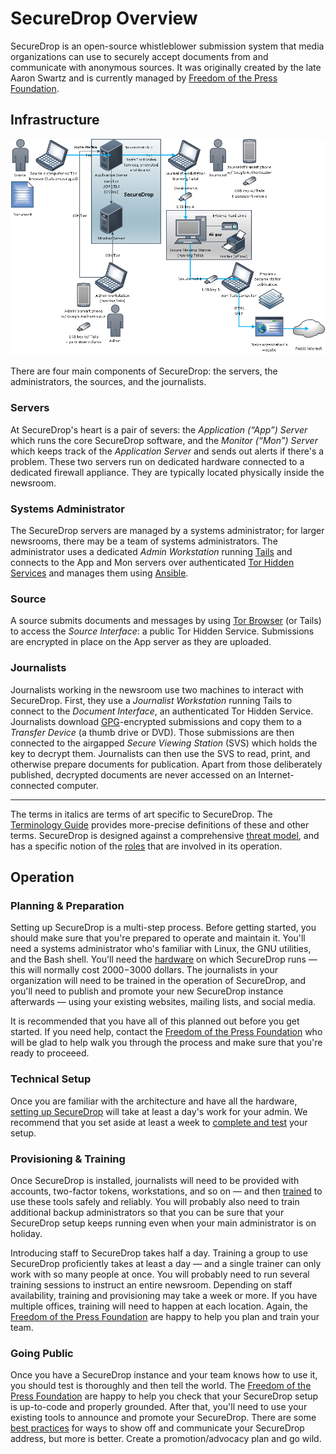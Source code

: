SecureDrop Overview
===================

SecureDrop is an open-source whistleblower submission system that media organizations can use to securely accept documents from and communicate with anonymous sources. It was originally created by the late Aaron Swartz and is currently managed by [Freedom of the Press Foundation][FPF].

Infrastructure
--------------

![SecureDrop architecture overview diagram](./SecureDrop_diagram.png)

There are four main components of SecureDrop: the servers, the administrators, the sources, and the journalists.


### Servers

At SecureDrop's heart is a pair of severs: the *Application (“App”) Server* which runs the core SecureDrop software, and the *Monitor (“Mon”) Server* which keeps track of the *Application Server* and sends out alerts if there's a problem. These two servers run on dedicated hardware connected to a dedicated firewall appliance. They are typically located physically inside the newsroom.


### Systems Administrator

The SecureDrop servers are managed by a systems administrator; for larger newsrooms, there may be a team of systems administrators. The administrator uses a dedicated *Admin Workstation* running [Tails][] and connects to the App and Mon servers over authenticated [Tor Hidden Services][] and manages them using [Ansible][].


### Source

A source submits documents and messages by using [Tor Browser][] (or Tails) to access the *Source Interface*: a public Tor Hidden Service. Submissions are encrypted in place on the App server as they are uploaded.


### Journalists

Journalists working in the newsroom use two machines to interact with SecureDrop. First, they use a *Journalist Workstation* running Tails to connect to the *Document Interface*, an authenticated Tor Hidden Service. Journalists download [GPG][]-encrypted submissions and copy them to a *Transfer Device* (a thumb drive or DVD). Those submissions are then connected to the airgapped *Secure Viewing Station* (SVS) which holds the key to decrypt them. Journalists can then use the SVS to read, print, and otherwise prepare documents for publication. Apart from those deliberately published, decrypted documents are never accessed on an Internet-connected computer.

* * * * *

The terms in italics are terms of art specific to SecureDrop. The [Terminology Guide](./terminology.md) provides more-precise definitions of these and other terms. SecureDrop is designed against a comprehensive [threat model](./thread-model.md), and has a specific notion of the [roles](./roles.md) that are involved in its operation.


Operation
---------

### Planning & Preparation

Setting up SecureDrop is a multi-step process. Before getting started, you should make sure that you're prepared to operate and maintain it. You'll need a systems administrator who's familiar with Linux, the GNU utilities, and the Bash shell. You'll need the [hardware](./hardware.md) on which SecureDrop runs — this will normally cost $2000-$3000 dollars. The journalists in your organization will need to be trained in the operation of SecureDrop, and you'll need to publish and promote your new SecureDrop instance afterwards — using your existing websites, mailing lists, and social media.

It is recommended that you have all of this planned out before you get started. If you need help, contact the [Freedom of the Press Foundation](https://securedrop.org/help) who will be glad to help walk you through the process and make sure that you're ready to proceeed.


### Technical Setup

Once you are familiar with the architecture and have all the hardware, [setting up SecureDrop](./install.md) will take at least a day's work for your admin. We recommend that you set aside at least a week to [complete and test](deployment_practices.md) your setup.


### Provisioning & Training

Once SecureDrop is installed, journalists will need to be provided with accounts, two-factor tokens, workstations, and so on — and then [trained](./training_schedule.md) to use these tools safely and reliably. You will probably also need to train additional backup administrators so that you can be sure that your SecureDrop setup keeps running even when your main administrator is on holiday.

Introducing staff to SecureDrop takes half a day. Training a group to use SecureDrop proficiently takes at least a day — and a single trainer can only work with so many people at once. You will probably need to run several training sessions to instruct an entire newsroom. Depending on staff availability, training and provisioning may take a week or more. If you have multiple offices, training will need to happen at each location. Again, the [Freedom of the Press Foundation](https://securedrop.org/help) are happy to help you plan and train your team.


### Going Public

Once you have a SecureDrop instance and your team knows how to use it, you should test is thoroughly and then tell the world. The [Freedom of the Press Foundation](https://securedrop.org/help) are happy to help you check that your SecureDrop setup is up-to-code and properly grounded. After that, you'll need to use your existing tools to announce and promote your SecureDrop. There are some [best practices](deployment_practices.md) for ways to show off and communicate your SecureDrop address, but more is better. Create a promotion/advocacy plan and go wild.



[FPF]: https://freedom.press
[Tails]: https://tails.boum.org
[Tor Hidden Services]: https://www.torproject.org/docs/hidden-services.html
[Ansible]: http://www.ansible.com/
[Tor Browser]: https://www.torproject.org/projects/torbrowser.html
[GPG]: https://www.gnupg.org/

